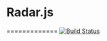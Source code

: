 # Radar.js 
=============
[![Build Status][travis-img]][travis-url]



[travis-img]: https://travis-ci.org/banzalik/radar.svg?branch=master
[travis-url]: https://travis-ci.org/banzalik/radar
[license-url]: LICENSE
